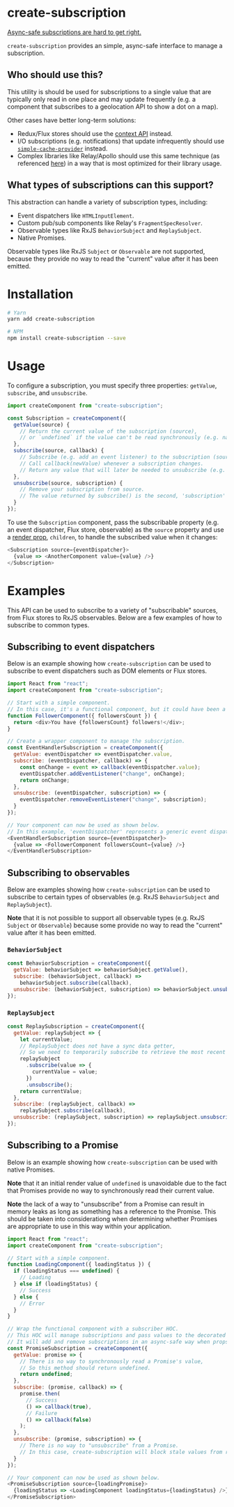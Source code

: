 # create-subscription

[Async-safe subscriptions are hard to get right.](https://gist.github.com/bvaughn/d569177d70b50b58bff69c3c4a5353f3)

`create-subscription` provides an simple, async-safe interface to manage a subscription.

## Who should use this?

This utility is should be used for subscriptions to a single value that are typically only read in one place and may update frequently (e.g. a component that subscribes to a geolocation API to show a dot on a map).

Other cases have better long-term solutions:
* Redux/Flux stores should use the [context API](https://reactjs.org/docs/context.html) instead.
* I/O subscriptions (e.g. notifications) that update infrequently should use [`simple-cache-provider`](https://github.com/facebook/react/blob/master/packages/simple-cache-provider/README.md) instead.
* Complex libraries like Relay/Apollo should use this same technique (as referenced [here](https://gist.github.com/bvaughn/d569177d70b50b58bff69c3c4a5353f3)) in a way that is most optimized for their library usage.

## What types of subscriptions can this support?

This abstraction can handle a variety of subscription types, including:
* Event dispatchers like `HTMLInputElement`.
* Custom pub/sub components like Relay's `FragmentSpecResolver`.
* Observable types like RxJS `BehaviorSubject` and `ReplaySubject`.
* Native Promises.

Observable types like RxJS `Subject` or `Observable` are not supported, because they provide no way to read the "current" value after it has been emitted.

# Installation

```sh
# Yarn
yarn add create-subscription

# NPM
npm install create-subscription --save
```

# Usage

To configure a subscription, you must specify three properties: `getValue`, `subscribe`, and `unsubscribe`.

```js
import createComponent from "create-subscription";

const Subscription = createComponent({
  getValue(source) {
    // Return the current value of the subscription (source),
    // or `undefined` if the value can't be read synchronously (e.g. native Promises).
  },
  subscribe(source, callback) {
    // Subscribe (e.g. add an event listener) to the subscription (source).
    // Call callback(newValue) whenever a subscription changes.
    // Return any value that will later be needed to unsubscribe (e.g. an event handler).
  },
  unsubscribe(source, subscription) {
    // Remove your subscription from source.
    // The value returned by subscribe() is the second, 'subscription' parameter.
  }
});
```

To use the `Subscription` component, pass the subscribable property (e.g. an event dispatcher, Flux store, observable) as the `source` property and use a [render prop](https://reactjs.org/docs/render-props.html), `children`, to handle the subscribed value when it changes:

```js
<Subscription source={eventDispatcher}>
  {value => <AnotherComponent value={value} />}
</Subscription>
```

# Examples

This API can be used to subscribe to a variety of "subscribable" sources, from Flux stores to RxJS observables. Below are a few examples of how to subscribe to common types.

## Subscribing to event dispatchers

Below is an example showing how `create-subscription` can be used to subscribe to event dispatchers such as DOM elements or Flux stores.

```js
import React from "react";
import createComponent from "create-subscription";

// Start with a simple component.
// In this case, it's a functional component, but it could have been a class.
function FollowerComponent({ followersCount }) {
  return <div>You have {followersCount} followers!</div>;
}

// Create a wrapper component to manage the subscription.
const EventHandlerSubscription = createComponent({
  getValue: eventDispatcher => eventDispatcher.value,
  subscribe: (eventDispatcher, callback) => {
    const onChange = event => callback(eventDispatcher.value);
    eventDispatcher.addEventListener("change", onChange);
    return onChange;
  },
  unsubscribe: (eventDispatcher, subscription) => {
    eventDispatcher.removeEventListener("change", subscription);
  }
});

// Your component can now be used as shown below.
// In this example, 'eventDispatcher' represents a generic event dispatcher.
<EventHandlerSubscription source={eventDispatcher}>
  {value => <FollowerComponent followersCount={value} />}
</EventHandlerSubscription>
```

## Subscribing to observables

Below are examples showing how `create-subscription` can be used to subscribe to certain types of observables (e.g. RxJS `BehaviorSubject` and `ReplaySubject`).

**Note** that it is not possible to support all observable types (e.g. RxJS `Subject` or `Observable`) because some provide no way to read the "current" value after it has been emitted.

### `BehaviorSubject`
```js
const BehaviorSubscription = createComponent({
  getValue: behaviorSubject => behaviorSubject.getValue(),
  subscribe: (behaviorSubject, callback) =>
    behaviorSubject.subscribe(callback),
  unsubscribe: (behaviorSubject, subscription) => behaviorSubject.unsubscribe()
});
```

### `ReplaySubject`
```js
const ReplaySubscription = createComponent({
  getValue: replaySubject => {
    let currentValue;
    // ReplaySubject does not have a sync data getter,
    // So we need to temporarily subscribe to retrieve the most recent value.
    replaySubject
      .subscribe(value => {
        currentValue = value;
      })
      .unsubscribe();
    return currentValue;
  },
  subscribe: (replaySubject, callback) =>
    replaySubject.subscribe(callback),
  unsubscribe: (replaySubject, subscription) => replaySubject.unsubscribe()
});
```

## Subscribing to a Promise

Below is an example showing how `create-subscription` can be used with native Promises.

**Note** that it an initial render value of `undefined` is unavoidable due to the fact that Promises provide no way to synchronously read their current value.

**Note** the lack of a way to "unsubscribe" from a Promise can result in memory leaks as long as something has a reference to the Promise. This should be taken into considerationg when determining whether Promises are appropriate to use in this way within your application.

```js
import React from "react";
import createComponent from "create-subscription";

// Start with a simple component.
function LoadingComponent({ loadingStatus }) {
  if (loadingStatus === undefined) {
    // Loading
  } else if (loadingStatus) {
    // Success
  } else {
    // Error
  }
}

// Wrap the functional component with a subscriber HOC.
// This HOC will manage subscriptions and pass values to the decorated component.
// It will add and remove subscriptions in an async-safe way when props change.
const PromiseSubscription = createComponent({
  getValue: promise => {
    // There is no way to synchronously read a Promise's value,
    // So this method should return undefined.
    return undefined;
  },
  subscribe: (promise, callback) => {
    promise.then(
      // Success
      () => callback(true),
      // Failure
      () => callback(false)
    );
  },
  unsubscribe: (promise, subscription) => {
    // There is no way to "unsubscribe" from a Promise.
    // In this case, create-subscription will block stale values from rendering.
  }
});

// Your component can now be used as shown below.
<PromiseSubscription source={loadingPromise}>
  {loadingStatus => <LoadingComponent loadingStatus={loadingStatus} />}
</PromiseSubscription>
```